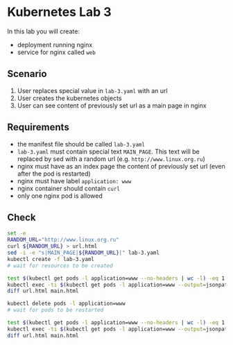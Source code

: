 # Kubernetes Lab 3

In this lab you will create:
 - deployment running nginx
 - service for nginx called `web`

## Scenario

1. User replaces special value in `lab-3.yaml` with an url
2. User creates the kubernetes objects
3. User can see content of previously set url as a main page in nginx

## Requirements

- the manifest file should be called `lab-3.yaml`
- `lab-3.yaml` must contain special text `MAIN_PAGE`. This text will be replaced by sed with a random url (e.g. `http://www.linux.org.ru`)
- nginx must have as an index page the content of previously set url (even after the pod is restarted)
- nginx must have label `application: www`
- nginx container should contain `curl`
- only one nginx pod is allowed

## Check

```bash
set -e
RANDOM_URL="http://www.linux.org.ru"
curl ${RANDOM_URL} > url.html
sed -i -e "s|MAIN_PAGE|${RANDOM_URL}|" lab-3.yaml
kubectl create -f lab-3.yaml
# wait for resources to be created

test $(kubectl get pods -l application=www --no-headers | wc -l) -eq 1
kubectl exec -ti $(kubectl get pods -l application=www --output=jsonpath={.items..metadata.name}) curl web > main.html
diff url.html main.html

kubectl delete pods -l application=www
# wait for pods to be restarted

test $(kubectl get pods -l application=www --no-headers | wc -l) -eq 1
kubectl exec -ti $(kubectl get pods -l application=www --output=jsonpath={.items..metadata.name}) curl web > main.html
diff url.html main.html
```
